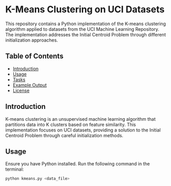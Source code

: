 # K-Means Clustering on UCI Datasets

This repository contains a Python implementation of the K-means clustering algorithm applied to datasets from the UCI Machine Learning Repository. The implementation addresses the Initial Centroid Problem through different initialization approaches.

## Table of Contents
- [Introduction](#introduction)
- [Usage](#usage)
- [Tasks](#tasks)
- [Example Output](#example-output)
- [License](#license)

## Introduction

K-means clustering is an unsupervised machine learning algorithm that partitions data into K clusters based on feature similarity. This implementation focuses on UCI datasets, providing a solution to the Initial Centroid Problem through careful initialization methods.

## Usage

Ensure you have Python installed. Run the following command in the terminal:

```bash
python kmeans.py <data_file>

